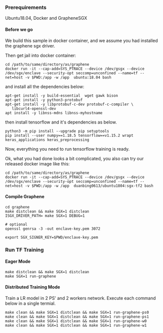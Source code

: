 ### Prerequirements

Ubuntu18.04, Docker and GrapheneSGX

#### Before we go
We build this sample in docker container, and we assume you had installed the graphene sgx driver.

Then get jail into docker container:
```
cd /path/to/same/directory/as/graphene
docker run -it --cap-add=SYS_PTRACE --device /dev/gsgx --device /dev/sgx/enclave --security-opt seccomp=unconfined --name=tf --net=host -v $PWD:/app -w /app  ubuntu:18.04 bash

```

and install all the dependencies below:

```
apt-get install -y build-essential  wget gawk bison 
apt-get install -y python3-protobuf
apt-get install -y libprotobuf-c-dev protobuf-c-compiler \
   libcurl4-openssl-dev
apt install -y libnss-mdns libnss-myhostname

```

then install tensorflow and it's dependencies as below.

```
python3 -m pip install --upgrade pip setuptools
pip install --user numpy==1.18.5 tensorflow==v1.15.2 wrapt keras_applications keras_preprocessing
```
Now, everything you need to run tensorflow training is ready.

Ok, what you had done looks a bit complicated, you also can try our released docker image like this: 

```
cd /path/to/same/directory/as/graphene
docker run -it --cap-add=SYS_PTRACE --device /dev/gsgx --device /dev/sgx/enclave --security-opt seccomp=unconfined --name=tf --net=host -v $PWD:/app -w /app  duanbing0613/ubuntu1804:sgx-tf2 bash
```
#### Compile Graphene

```
cd graphene
make distclean && make SGX=1 distclean
ISGX_DRIVER_PATH= make SGX=1 DEBUG=1

# optional
openssl genrsa -3 -out enclave-key.pem 3072

export SGX_SIGNER_KEY=$PWD/enclave-key.pem
```

### Run TF Training

#### Eager Mode 
```
make distclean && make SGX=1 distclean
make SGX=1 run-graphene
```

#### Distributed Training Mode

Train a LR model in 2 PS' and 2 workers network. Execute each command below in a single termial.
```
make clean && make SGX=1 distclean && make SGX=1 run-graphene-ps0
make clean && make SGX=1 distclean && make SGX=1 run-graphene-ps1
make clean && make SGX=1 distclean && make SGX=1 run-graphene-w0
make clean && make SGX=1 distclean && make SGX=1 run-graphene-w1
```
